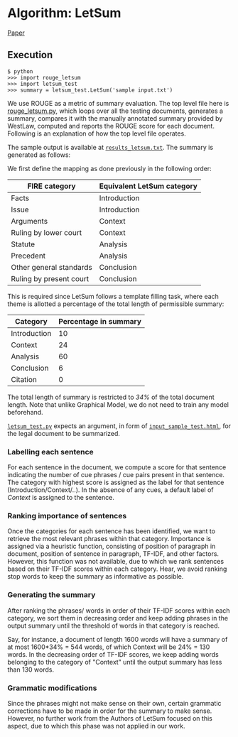 # Algorithm: LetSum

[Paper](http://rali.iro.umontreal.ca/rali/?q=en/node/673)

## Execution

``` 
$ python
>>> import rouge_letsum
>>> import letsum_test
>>> summary = letsum_test.LetSum('sample input.txt')
```

We use ROUGE as a metric of summary evaluation. The top level file here is [rouge_letsum.py](rouge_letsum.py), which loops over all the testing documents, generates a summary, compares it with the manually annotated summary provided by WestLaw, computed and reports the ROUGE score for each document. Following is an explanation of how the top level file operates.

The sample output is available at [`results_letsum.txt`](results_letsum.txt). The summary is generated as follows:

We first define the mapping as done previously in the following order:

| FIRE category | Equivalent LetSum category |
| --- | --- |
| Facts | Introduction |
| Issue | Introduction |
| Arguments | Context |
| Ruling by lower court | Context |
| Statute | Analysis |
| Precedent | Analysis |
| Other general standards | Conclusion |
| Ruling by present court | Conclusion |

This is required since LetSum follows a template filling task, where each theme is allotted a percentage of the total length of permissible summary:

| Category | Percentage in summary |
| --- | --- |
| Introduction | 10 |
| Context | 24 |
| Analysis | 60 |
| Conclusion | 6 |
| Citation | 0 |

The total length of summary is restricted to *34%* of the total document length. Note that unlike Graphical Model, we do not need to train any model beforehand.

[`letsum_test.py`](letsum_test.py) expects an argument, in form of [`input_sample_test.html`](input_sample_test.html), for the legal document to be summarized. 

### Labelling each sentence

For each sentence in the document, we compute a score for that sentence indicating the number of cue phrases / cue pairs present in that sentence. The category with highest score is assigned as the label for that sentence (Introduction/Context/..). In the absence of any cues, a default label of _Context_ is assigned to the sentence.

### Ranking importance of sentences

Once the categories for each sentence has been identified, we want to retrieve the most relevant phrases within that category. Importance is assigned via a heuristic function, consisting of position of paragraph in document, position of sentence in paragraph, TF-IDF, and other factors. However, this function was not available, due to which we rank sentences based on their TF-IDF scores within each category. Hear, we avoid ranking stop words to keep the summary as informative as possible.

### Generating the summary

After ranking the phrases/ words in order of their TF-IDF scores within each category, we sort them in decreasing order and keep adding phrases in the output summary until the threshold of words in that category is reached. 

Say, for instance, a document of length 1600 words will have a summary of at most 1600*34% = 544 words, of which Context will be 24% = 130 words. In the decreasing order of TF-IDF scores, we keep adding words belonging to the category of "Context" until the output summary has less than 130 words.

### Grammatic modifications

Since the phrases might not make sense on their own, certain grammatic corrections have to be made in order for the summary to make sense. However, no further work from the Authors of LetSum focused on this aspect, due to which this phase was not applied in our work.


